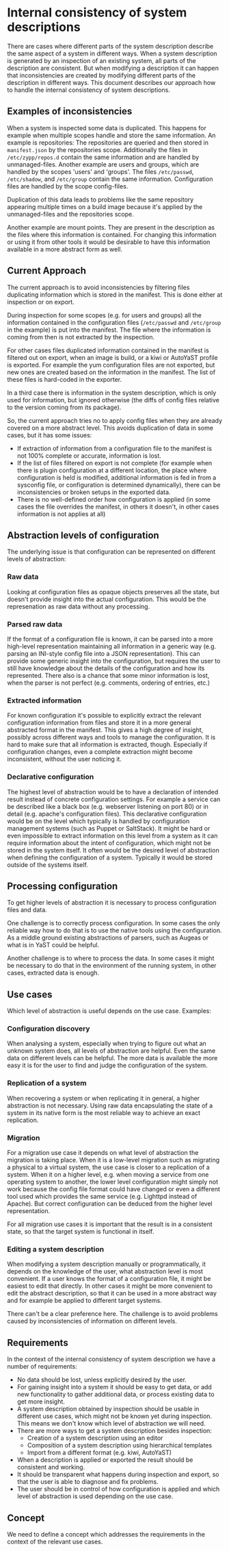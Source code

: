 # Internal consistency of system descriptions

There are cases where different parts of the system description describe the same aspect of a system in different ways. When a system description is generated by an inspection of an existing system, all parts of the description are consistent. But when modifying a description it can happen that inconsistencies are created by modifying different parts of the description in different ways. This document describes our approach how to handle the internal consistency of system descriptions.


## Examples of inconsistencies

When a system is inspected some data is duplicated. This happens for example when multiple scopes handle and store the same information.
An example is repositories: The repositories are queried and then stored in `manifest.json` by the repositories scope.
Additionally the files in `/etc/zypp/repos.d` contain the same information and are handled by unmanaged-files.
Another example are users and groups, which are handled by the scopes 'users' and 'groups'. The files `/etc/passwd`,
`/etc/shadow`, and `/etc/group` contain the same information. Configuration files are handled by the scope config-files.

Duplication of this data leads to problems like the same repository appearing multiple times on a build image because it's applied by the unmanaged-files and the repositories scope.

Another example are mount points. They are present in the description as the files where this information is contained. For changing this information or using it from other tools it would be desirable to have this information available in a more abstract form as well.


## Current Approach

The current approach is to avoid inconsistencies by filtering files duplicating information which is stored in the manifest. This is done either at inspection or on export.

During inspection for some scopes (e.g. for users and groups) all the information contained in the configuration files (`/etc/passwd` and `/etc/group` in the example) is put into the manifest. The file where the information is coming from then is not extracted by the inspection.

For other cases files duplicated information contained in the manifest is filtered out on export, when an image is build, or a kiwi or AutoYaST profile is exported. For example the yum configuration files are not exported, but new ones are created based on the information in the manifest. The list of these files is hard-coded in the exporter.

In a third case there is information in the system description, which is only used for information, but ignored otherwise (the diffs of config files relative to the version coming from its package).

So, the current approach tries no to apply config files when they are already covered on a more abstract level. This avoids duplication of data in some cases, but it has some issues:

* If extraction of information from a configuration file to the manifest is not 100% complete or accurate, information is lost.
* If the list of files filtered on export is not complete (for example when there is plugin configuration at a different location, the place where configuration is held is modified, additional information is fed in from a sysconfig file, or configuration is determined dynamically), there can be inconsistencies or broken setups in the exported data.
* There is no well-defined order how configuration is applied (in some cases the file overrides the manifest, in others it doesn't, in other cases information is not applies at all)

## Abstraction levels of configuration

The underlying issue is that configuration can be represented on different levels of abstraction:

### Raw data

Looking at configuration files as opaque objects preserves all the state, but doesn't provide insight into the actual configuration. This would be the represenation as raw data without any processing.

### Parsed raw data

If the format of a configuration file is known, it can be parsed into a more high-level representation maintaining all information in a generic way (e.g. parsing an INI-style config file into a JSON representation). This can provide some generic insight into the configuration, but requires the user to still have knowledge about the details of the configuration and how its represented. There also is a chance that some minor information is lost, when the parser is not perfect (e.g. comments, ordering of entries, etc.)

### Extracted information

For known configuration it's possible to explicitly extract the relevant configuration information from files and store it in a more general abstracted format in the manifest. This gives a high degree of insight, possibly across different ways and tools to manage the configuration. It is hard to make sure that all information is extracted, though. Especially if configuration changes, even a complete extraction might become inconsistent, without the user noticing it.

### Declarative configuration

The highest level of abstraction would be to have a declaration of intended result instead of concrete configuration settings. For example a service can be described like a black box (e.g. webserver listening on port 80) or in detail (e.g. apache's configuration files). This declarative configuration would be on the level which typically is handled by configuration management systems (such as Puppet or SaltStack). It might be hard or even impossible to extract information on this level from a system as it can require information about the intent of configuration, which might not be stored in the system itself. It often would be the desired level of abstraction when defining the configuration of a system. Typically it would be stored outside of the systems itself.


## Processing configuration

To get higher levels of abstraction it is necessary to process configuration files and data.

One challenge is to correctly process configuration. In some cases the only reliable way how to do that is to use the native tools using the configuration. As a middle ground existing abstractions of parsers, such as Augeas or what is in YaST could be helpful.

Another challenge is to where to process the data. In some cases it might be necessary to do that in the environment of the running system, in other cases, extracted data is enough.


## Use cases

Which level of abstraction is useful depends on the use case. Examples:

### Configuration discovery

When analysing a system, especially when trying to figure out what an unknown system does, all levels of abstraction are helpful. Even the same data on different levels can be helpful. The more data is available the more easy it is for the user to find and judge the configuration of the system.

### Replication of a system

When recovering a system or when replicating it in general, a higher abstraction is not necessary. Using raw data encapsulating the state of a system in its native form is the most reliable way to achieve an exact replication.

### Migration

For a migration use case it depends on what level of abstraction the migration is taking place. When it is a low-level migration such as migrating a physical to a virtual system, the use case is closer to a replication of a system. When it on a higher level, e.g. when moving a service from one operating system to another, the lower level configuration might simply not work because the config file format could have changed or even a different tool used which provides the same service (e.g. Lighttpd instead of Apache). But correct configuration can be deduced from the higher level representation.

For all migration use cases it is important that the result is in a consistent state, so that the target system is functional in itself.

### Editing a system description

When modifying a system description manually or programmatically, it depends on the knowledge of the user, what abstraction level is most convenient. If a user knows the format of a configuration file, it might be easiest to edit that directly. In other cases it might be more convenient to edit the abstract description, so that it can be used in a more abstract way and for example be applied to different target systems.

There can't be a clear preference here. The challenge is to avoid problems caused by inconsistencies of information on different levels.


## Requirements

In the context of the internal consistency of system description we have a number of requirements:

* No data should be lost, unless explicitly desired by the user.
* For gaining insight into a system it should be easy to get data, or add new functionality to gather additional data, or process existing data to get more insight.
* A system description obtained by inspection should be usable in different use cases, which might not be known yet during inspection. This means we don't know which level of abstraction we will need.
* There are more ways to get a system description besides inspection:
  * Creation of a system description using an editor
  * Composition of a system description using hierarchical templates
  * Import from a different format (e.g. kiwi, AutoYaST)
* When a description is applied or exported the result should be consistent and working.
* It should be transparent what happens during inspection and export, so that the user is able to diagnose and fix problems.
* The user should be in control of how configuration is applied and which level of abstraction is used depending on the use case.


## Concept

We need to define a concept which addresses the requirements in the context of the relevant use cases.
